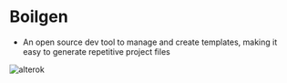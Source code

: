 # Boilgen
- An open source dev tool to manage and create templates, making it easy to generate repetitive project files

![alterok](https://github.com/mit-27/boilgen/assets/63452683/c4e87937-a8c8-4572-b2f6-aa842b8881a2)

